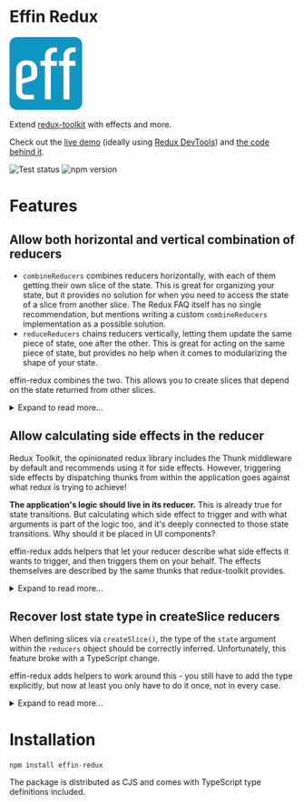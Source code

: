 # Effin Redux

![effin-redux logo](static/logo-sm.png)

Extend [redux-toolkit](https://redux-toolkit.js.org/) with effects and more.

Check out the [live demo](https://endreymarcell.github.io/effin-redux/) (ideally using [Redux DevTools](https://github.com/reduxjs/redux-devtools)) and [the code behind it](https://github.com/endreymarcell/effin-redux/blob/master/src/app/app.ts).

![Test status](https://github.com/endreymarcell/effin-redux/actions/workflows/tests.yml/badge.svg)
![npm version](https://img.shields.io/npm/v/effin-redux?color=blue)

# Features

## Allow both horizontal and vertical combination of reducers

- `combineReducers` combines reducers horizontally, with each of them getting their own slice of the state.
This is great for organizing your state, but it provides no solution for when you need to access the state of a slice from another slice. The Redux FAQ itself has no single recommendation, but mentions writing a custom `combineReducers` implementation as a possible solution.
- `reduceReducers` chains reducers vertically, letting them update the same piece of state, one after the other. This is great for acting on the same piece of state, but provides no help when it comes to modularizing the shape of your state.

effin-redux combines the two. This allows you to create slices that depend on the state returned from other slices.

<details>
<summary>Expand to read more...</summary>

### Usage

When passing your reducers to `configureStore()`, use the custom `combineSlices()` implementation of effin-redux:

```typescript
// app.ts
const slices = [counterSlice, infoSlice, fizzBuzzSlice] as const; // const is mandatory, and the order matters
const appReducer = combineSlices(slices);
export const store = configureStore({ reducer: appReducer });
export type AppState = ReturnType<typeof store.getState>
```

Make sure to also create the helpers that allow reading the state of other slices:

```typescript
export const { readAppState, readOriginalAppState } = getHelpers<AppState>();
```

In your slices, you can use these helpers to get access to the root state, not just the slice's state:

```typescript
// slices/fizzBuzz.ts
import { readAppState } from "$app";

export const fizzBuzzSlice = createSlice({
  name: "fizzBuzz",
  initialState,
  reducers: {},
  extraReducers: (builder) => builder.addMatcher(
    (action) => action.type.startsWith("counter"),
    (state) => {
      // state only refers to the state of this one slice
      // but with readAppState, you can get access to the state of other slices too:
      const appState = readAppState(state);
      const currentNumber = appState.counter.count;
      state.value = calculateFizzBuzz(currentNumber);
    },
  ),
});
```

Note:
- `readAppState()` returns the instance of the state which could already have been modified by any other slices during the handling of this action. If you use it, be aware that the order in which your slices are executed matters.
- `readOriginalAppState()` returns the app state from before any slice reducers have been executed. If you only use this one, the order of your reducer slices does not matter.

#### References

- [combineReducers (redux docs)](https://redux.js.org/api/combinereducers)
- [reduceReducers (github)](https://github.com/redux-utilities/reduce-reducers)
- [Redux FAQ entry about sharing state between reducers](https://redux.js.org/faq/reducers#how-do-i-share-state-between-two-reducers-do-i-have-to-use-combinereducers)

</details>

## Allow calculating side effects in the reducer

Redux Toolkit, the opinionated redux library includes the Thunk middleware by default and recommends using it for side effects.
However, triggering side effects by dispatching thunks from within the application goes against what redux is trying to achieve!

**The application's logic should live in its reducer.** This is already true for state transitions. But calculating which side effect to trigger and with what arguments is part of the logic too, and it's deeply connected to those state transitions. Why should it be placed in UI components?

effin-redux adds helpers that let your reducer describe what side effects it wants to trigger, and then triggers them on your behalf.
The effects themselves are described by the same thunks that redux-toolkit provides.

<details>
<summary>Expand to read more...</summary>

### Usage

Use the provided `configureStore()` implementation to get side effects:
```typescript
import { configureStore } from "effin-redux";

export const store = configureStore(appReducer);
```

Alternatively, if you need to use the original `configureStore()` function from redux-toolkit, you can patch your reducer manually via effin-redux's `withEffects()` helper:

```typescript
import { withEffects } from "effin-redux";

export const store = configureStore<AppState>({ reducer: withEffects(appReducer) });
```

Define your effects for your slices:

```typescript
import { createEffectInputs, createEffects, forSlice, addEffect } from "effin-redux";

const inputs = createEffectInputs<AppState>()({
  fetchExternalNumber: () => {
    return fetch("https://www.randomnumberapi.com/api/v1.0/random?count=1")
      .then((response) => response.json())
      .then((parsedResponse: [number]) => {
        return parsedResponse[0];
      });
  },
  setSpecificNumber: async ({ requestedNumber }: { requestedNumber: number }) => {
    return { requestedNumber };
  },
});

const effects = createEffects<CounterState>()(inputs, forSlice("counter"));
```

Then schedule them in your reducer:

```typescript
export const counterSlice = createSlice({
  name: "counter",
  initialState,
  reducers: {
    externalNumberRequested: (state) => {
      addEffect(state, effects.fetchExternalNumber());
      addEffect(state, effects.consoleLog());
    },
    specificNumberRequested: (state, action: PayloadAction<{ requestedNumber: number }>) => {
      addEffect(state, effects.setSpecificNumber({ requestedNumber: action.payload.requestedNumber }));
    },
  }),
```

And handle them like any other async thunk:
```typescript
  extraReducers: (builder) =>
    builder
      .addCase(effects.fetchExternalNumber.pending, (state) => {
        state.isWaitingForExternalNumber = true;
      })
      .addCase(effects.fetchExternalNumber.fulfilled, (state, action) => {
        state.isWaitingForExternalNumber = false;
        state.count = action.payload;
      })
      .addCase(effects.setSpecificNumber.fulfilled, (state, action) => {
        state.count = action.payload.requestedNumber;
      }),
  ),
});
```

Using the Redux Developer Tools, you will be able to inspect what effects has been scheduled by your reducer, and also when it is being executed.

#### References

- [How can I represent side effects such as AJAX calls? (redux docs)](https://redux.js.org/faq/actions#how-can-i-represent-side-effects-such-as-ajax-calls-why-do-we-need-things-like-action-creators-thunks-and-middleware-to-do-async-behavior)
- [Trying to put side effects in the correct place (redux github issue)](https://github.com/reduxjs/redux/issues/291)

</details>

## Recover lost state type in createSlice reducers

When defining slices via `createSlice()`, the type of the `state` argument within the `reducers` object should be correctly inferred.
Unfortunately, this feature broke with a TypeScript change.

effin-redux adds helpers to work around this - you still have to add the type explicitly, but now at least you only have to do it once, not in every case.

<details>
<summary>Expand to read more...</summary>

### Usage

Just wrap your slices' reducers and extraReducers with the appropriate helpers:
```typescript
import { createExtraReducers, createReducers } from "effin-redux";

export const counterSlice = createSlice({
  name: "counter",
  initialState,
  reducers: createReducers<CounterState>()({
    // ...case reducers
  }),
  extraReducers: createExtraReducers<CounterState>((builder) => {
    // ...extra reducers
  }),
});
```

#### References

- [State argument on createSlice is no longer inferred with typescript beta 4.8 and they do not plan to fix it (redux-toolkit github issue)](https://github.com/reduxjs/redux-toolkit/issues/2543)

</details>

# Installation

```typescript
npm install effin-redux
```

The package is distributed as CJS and comes with TypeScript type definitions included.
